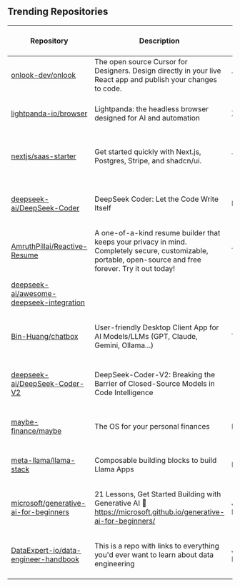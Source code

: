 ## Trending Repositories

| Repository | Description | Language | Stars | Forks | Built By | Current Period Stars |
|------------|-------------|----------|-------|-------|----------|---------------------|
| [onlook-dev/onlook](https://github.com/onlook-dev/onlook) | The open source Cursor for Designers. Design directly in your live React app and publish your changes to code. | TypeScript | 5190 | 299 | [Kitenite](https://github.com/Kitenite), [drfarrell](https://github.com/drfarrell), [iNerdStack](https://github.com/iNerdStack), [abhiroopc84](https://github.com/abhiroopc84) | 211 |
| [lightpanda-io/browser](https://github.com/lightpanda-io/browser) | Lightpanda: the headless browser designed for AI and automation | Zig | 4111 | 86 | [krichprollsch](https://github.com/krichprollsch), [francisbouvier](https://github.com/francisbouvier), [katie-lpd](https://github.com/katie-lpd), [arilotter](https://github.com/arilotter), [utay](https://github.com/utay) | 804 |
| [nextjs/saas-starter](https://github.com/nextjs/saas-starter) | Get started quickly with Next.js, Postgres, Stripe, and shadcn/ui. | TypeScript | 9682 | 993 | [leerob](https://github.com/leerob), [Prathamesh-chougale-17](https://github.com/Prathamesh-chougale-17), [slavingia](https://github.com/slavingia), [dikaio](https://github.com/dikaio), [notrab](https://github.com/notrab) | 317 |
| [deepseek-ai/DeepSeek-Coder](https://github.com/deepseek-ai/DeepSeek-Coder) | DeepSeek Coder: Let the Code Write Itself | Python | 11699 | 801 | [guoday](https://github.com/guoday), [pkuzqh](https://github.com/pkuzqh), [DejianYang](https://github.com/DejianYang), [LyricZhao](https://github.com/LyricZhao), [BingxuanWang](https://github.com/BingxuanWang) | 259 |
| [AmruthPillai/Reactive-Resume](https://github.com/AmruthPillai/Reactive-Resume) | A one-of-a-kind resume builder that keeps your privacy in mind. Completely secure, customizable, portable, open-source and free forever. Try it out today! | TypeScript | 28748 | 2902 | [AmruthPillai](https://github.com/AmruthPillai), [gianantoniopini](https://github.com/gianantoniopini), [crowdin-bot](https://github.com/crowdin-bot), [abizek](https://github.com/abizek) | 285 |
| [deepseek-ai/awesome-deepseek-integration](https://github.com/deepseek-ai/awesome-deepseek-integration) |  |  | 3192 | 299 | [mowentian](https://github.com/mowentian), [Bin788](https://github.com/Bin788), [DillionApple](https://github.com/DillionApple), [yh-xu](https://github.com/yh-xu), [XieJiSS](https://github.com/XieJiSS) | 613 |
| [Bin-Huang/chatbox](https://github.com/Bin-Huang/chatbox) | User-friendly Desktop Client App for AI Models/LLMs (GPT, Claude, Gemini, Ollama...) | TypeScript | 25598 | 2518 | [Bin-Huang](https://github.com/Bin-Huang), [hiNISAL](https://github.com/hiNISAL), [joegoldin](https://github.com/joegoldin), [paddingme](https://github.com/paddingme), [liuzesen](https://github.com/liuzesen) | 173 |
| [deepseek-ai/DeepSeek-Coder-V2](https://github.com/deepseek-ai/DeepSeek-Coder-V2) | DeepSeek-Coder-V2: Breaking the Barrier of Closed-Source Models in Code Intelligence |  | 3246 | 251 | [guoday](https://github.com/guoday), [DejianYang](https://github.com/DejianYang), [soloice](https://github.com/soloice), [Ying1123](https://github.com/Ying1123), [luofuli](https://github.com/luofuli) | 50 |
| [maybe-finance/maybe](https://github.com/maybe-finance/maybe) | The OS for your personal finances | Ruby | 36713 | 2618 | [zachgoll](https://github.com/zachgoll), [tmyracle](https://github.com/tmyracle), [Shpigford](https://github.com/Shpigford), [crnsh](https://github.com/crnsh) | 1012 |
| [meta-llama/llama-stack](https://github.com/meta-llama/llama-stack) | Composable building blocks to build Llama Apps | Python | 6558 | 804 | [ashwinb](https://github.com/ashwinb), [yanxi0830](https://github.com/yanxi0830), [dineshyv](https://github.com/dineshyv), [dltn](https://github.com/dltn), [terrytangyuan](https://github.com/terrytangyuan) | 127 |
| [microsoft/generative-ai-for-beginners](https://github.com/microsoft/generative-ai-for-beginners) | 21 Lessons, Get Started Building with Generative AI 🔗 https://microsoft.github.io/generative-ai-for-beginners/ | Jupyter Notebook | 68483 | 35357 | [koreyspace](https://github.com/koreyspace), [john0isaac](https://github.com/john0isaac), [yoshioterada](https://github.com/yoshioterada), [glaucia86](https://github.com/glaucia86), [leestott](https://github.com/leestott) | 304 |
| [DataExpert-io/data-engineer-handbook](https://github.com/DataExpert-io/data-engineer-handbook) | This is a repo with links to everything you'd ever want to learn about data engineering | Jupyter Notebook | 25884 | 5047 | [EcZachly](https://github.com/EcZachly), [ry-v1](https://github.com/ry-v1), [isangwanrahul](https://github.com/isangwanrahul), [Jade-Codes](https://github.com/Jade-Codes), [FreshOats](https://github.com/FreshOats) | 220 |
